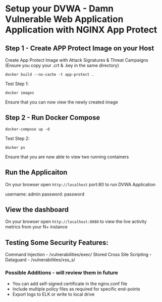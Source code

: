 # Setup your DVWA - Damn Vulnerable Web Application Application with NGINX App Protect 

## Step 1 - Create APP Protect Image on your Host

 Create App Protect Image with Attack Signatures & Threat Campaigns
  (Ensure you copy your .crt & .key in the same directory)
  
  `docker build --no-cache -t app-protect .`

Test Step 1: 

`docker images`

Ensure that you can now view the newly created image

## Step 2 - Run Docker Compose

`docker-compose up -d`

Test Step 2:

`docker ps`

Ensure that you are now able to view two running containers

## Run the Applicaiton

On your browser open `http://localhost` port:80 to run DVWA Application

  username: admin
  password: password

## View the dashboard

 On your browser open `http://localhost:8080` to view the live activity metrics from your N+ instance
  
## Testing Some Security Features:

Command Injection - <url>/vulnerabilities/exec/
Stored Cross Site Scripting - Dataguard - <url>/vulnerabilities/xss_s/
 


### Possible Additions - will review them in future

- You can add self-signed certificate in the nginx.conf file 
- Include multiple policy files as required for specific end-points
- Export logs to ELK or write to local drive
